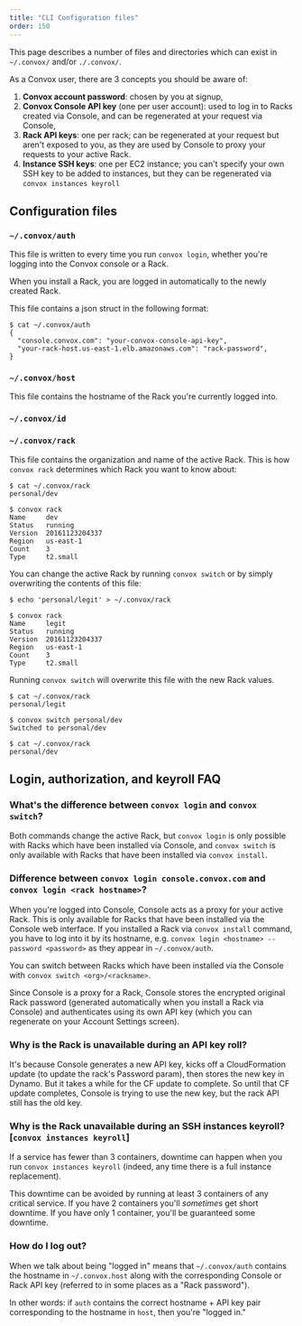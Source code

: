```yaml
---
title: "CLI Configuration files"
order: 150
---
```


This page describes a number of files and directories which can exist in `~/.convox/` and/or `./.convox/`.

As a Convox user, there are 3 concepts you should be aware of:

1. **Convox account password**: chosen by you at signup,
2. **Convox Console API key** (one per user account): used to log in to Racks created via Console, and can be regenerated at your request via Console, 
3. **Rack API keys**: one per rack; can be regenerated at your request but aren't exposed to you, as they are used by Console to proxy your requests to your active Rack.
4. **Instance SSH keys**: one per EC2 instance; you can't specify your own SSH key to be added to instances, but they can be regenerated via `convox instances keyroll`

## Configuration files

### `~/.convox/auth`

This file is written to every time you run `convox login`, whether you're logging into the Convox console or a Rack.

When you install a Rack, you are logged in automatically to the newly created Rack.

This file contains a json struct in the following format:

```
$ cat ~/.convox/auth 
{
  "console.convox.com": "your-convox-console-api-key",
  "your-rack-host.us-east-1.elb.amazonaws.com": "rack-password",
}
```

### `~/.convox/host`

This file contains the hostname of the Rack you're currently logged into.


### `~/.convox/id`

### `~/.convox/rack`

This file contains the organization and name of the active Rack. This is how `convox rack` determines which Rack you want to know about:

```
$ cat ~/.convox/rack 
personal/dev

$ convox rack
Name     dev
Status   running
Version  20161123204337
Region   us-east-1
Count    3
Type     t2.small
```

You can change the active Rack by running `convox switch` or by simply overwriting the contents of this file:

```
$ echo 'personal/legit' > ~/.convox/rack 

$ convox rack
Name     legit
Status   running
Version  20161123204337
Region   us-east-1
Count    3
Type     t2.small
```

Running `convox switch` will overwrite this file with the new Rack values.

```
$ cat ~/.convox/rack 
personal/legit

$ convox switch personal/dev
Switched to personal/dev

$ cat ~/.convox/rack 
personal/dev
```

## Login, authorization, and keyroll FAQ

### What's the difference between `convox login` and `convox switch`?

Both commands change the active Rack, but `convox login` is only possible with Racks which have been installed via Console, and `convox switch` is only available with Racks that have been installed via `convox install`.

### Difference between `convox login console.convox.com` and `convox login <rack hostname>`?

When you're logged into Console, Console acts as a proxy for your active Rack. This is only available for Racks that have been installed via the Console web interface. If you installed a Rack via `convox install` command, you have to log into it by its hostname, e.g. `convox login <hostname> --password <password>` as they appear in `~/.convox/auth`.

You can switch between Racks which have been installed via the Console with `convox switch <org>/<rackname>`.

Since Console is a proxy for a Rack, Console stores the encrypted original Rack password (generated automatically when you install a Rack via Console) and authenticates using its own API key (which you can regenerate on your Account Settings screen).

### Why is the Rack is unavailable during an API key roll?

It's because Console generates a new API key, kicks off a CloudFormation update (to update the rack's Password param), then stores the new key in Dynamo. But it takes a while for the CF update to complete. So until that CF update completes, Console is trying to use the new key, but the rack API still has the old key.

### Why is the Rack unavailable during an SSH instances keyroll? [`convox instances keyroll`]

If a service has fewer than 3 containers, downtime can happen when you run `convox instances keyroll` (indeed, any time there is a full instance replacement).

This downtime can be avoided by running at least 3 containers of any critical service. If you have 2 containers you'll *sometimes* get short downtime. If you have only 1 container, you'll be guaranteed some downtime.

### How do I log out?

When we talk about being "logged in" means that `~/.convox/auth` contains the hostname in `~/.convox.host` along with the corresponding Console or Rack API key (referred to in some places as a "Rack password").

In other words: if `auth` contains the correct hostname + API key pair corresponding to the hostname in `host`, then you're "logged in."
